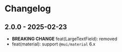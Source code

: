 # Changelog

## 2.0.0 - 2025-02-23

- **BREAKING CHANGE** feat(LargeTextField): removed
- feat(material): support `@mui/material` 6.x
